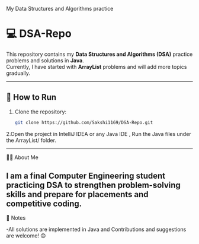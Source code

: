 
My Data Structures and Algorithms practice
# 💻 DSA-Repo

This repository contains my **Data Structures and Algorithms (DSA)** practice problems and solutions in **Java**.  
Currently, I have started with **ArrayList** problems and will add more topics gradually.

---



## 🚀 How to Run
1. Clone the repository:
   ```bash
   git clone https://github.com/Sakshi1169/DSA-Repo.git
2.Open the project in IntelliJ IDEA or any Java IDE , Run the Java files under the ArrayList/ folder.


---

👩‍💻 About Me

I am a final Computer Engineering student practicing DSA to strengthen problem-solving skills and prepare for placements and competitive coding.
---
📌 Notes

-All solutions are implemented in Java and Contributions and suggestions are welcome! 😊
